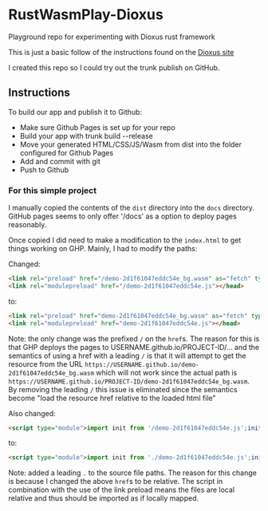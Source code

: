 # RustWasmPlay-Dioxus
Playground repo for experimenting with Dioxus rust framework

This is just a basic follow of the instructions found on the [Dioxus site](https://dioxuslabs.com/reference/platforms/web)

I created this repo so I could try out the trunk publish on GitHub.

## Instructions

To build our app and publish it to Github:

- Make sure Github Pages is set up for your repo
- Build your app with trunk build --release
- Move your generated HTML/CSS/JS/Wasm from dist into the folder configured for Github Pages
- Add and commit with git
- Push to Github

### For this simple project

I manually copied the contents of the `dist` directory into the `docs` directory. GitHub pages seems to only offer '/docs' as a option to deploy pages reasonably.

Once copied I did need to make a modification to the `index.html` to get things working on GHP. Mainly, I had to modify the paths:

Changed:

```html
<link rel="preload" href="/demo-2d1f61047eddc54e_bg.wasm" as="fetch" type="application/wasm" crossorigin="">
<link rel="modulepreload" href="/demo-2d1f61047eddc54e.js"></head>
```

to:

```html
<link rel="preload" href="demo-2d1f61047eddc54e_bg.wasm" as="fetch" type="application/wasm" crossorigin="">
<link rel="modulepreload" href="demo-2d1f61047eddc54e.js"></head>
```

Note: the only change was the prefixed `/` on the `href`s. The reason for this is that GHP deploys the pages to USERNAME.github.io/PROJECT-ID/... and the semantics of using a href with a leading `/` is that it will attempt to get the resource from the URL `https://USERNAME.github.io/demo-2d1f61047eddc54e_bg.wasm` which will not work since the actual path is `https://USERNAME.github.io/PROJECT-ID/demo-2d1f61047eddc54e_bg.wasm`. By removing the leading `/` this issue is eliminated since the semantics become "load the resource href relative to the loaded html file"

Also changed:

```html
<script type="module">import init from '/demo-2d1f61047eddc54e.js';init('/demo-2d1f61047eddc54e_bg.wasm');</script></body></html>
```

to:
```html
<script type="module">import init from './demo-2d1f61047eddc54e.js';init('./demo-2d1f61047eddc54e_bg.wasm');</script></body></html>
```

Note: added a leading `.` to the source file paths. The reason for this change is because I changed the above `href`s to be relative. The script in combination with the use of the link preload means the files are local relative and thus should be imported as if locally mapped.